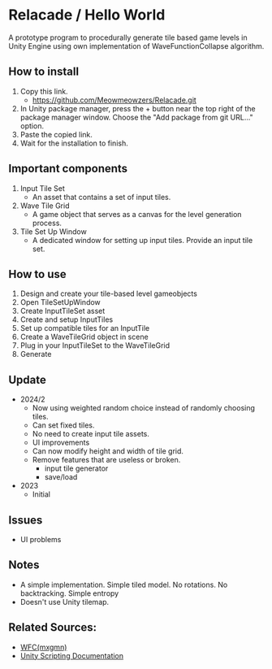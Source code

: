 # Relacade / Hello World
A prototype program to procedurally generate tile based game levels in Unity Engine using own implementation of WaveFunctionCollapse algorithm.

## How to install
1. Copy this link.
	- https://github.com/Meowmeowzers/Relacade.git
2. In Unity package manager, press the + button near the top right of the package manager window.
Choose the "Add package from git URL..." option.
3. Paste the copied link.
4. Wait for the installation to finish.

## Important components
1. Input Tile Set
	- An asset that contains a set of input tiles.
2. Wave Tile Grid
	- A game object that serves as a canvas for the level generation process.
3. Tile Set Up Window
	- A dedicated window for setting up input tiles. Provide an input tile set.

## How to use
1. Design and create your tile-based level gameobjects
2. Open TileSetUpWindow
3. Create InputTileSet asset
4. Create and setup InputTiles
5. Set up compatible tiles for an InputTile
6. Create a WaveTileGrid object in scene
7. Plug in your InputTileSet to the WaveTileGrid
8. Generate

## Update
- 2024/2 
	- Now using weighted random choice instead of randomly choosing tiles.
	- Can set fixed tiles.
	- No need to create input tile assets.
	- UI improvements
	- Can now modify height and width of tile grid.
	- Remove features that are useless or broken.
		- input tile generator
		- save/load
- 2023
	- Initial

## Issues
- UI problems

## Notes
- A simple implementation. Simple tiled model. No rotations. No backtracking. Simple entropy
- Doesn't use Unity tilemap.

## Related Sources:
- [WFC(mxgmn)](https://github.com/mxgmn/WaveFunctionCollapse)
- [Unity Scripting Documentation](https://docs.unity3d.com/2022.2/Documentation/ScriptReference/index.html)